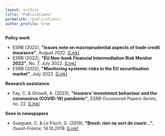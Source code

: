 ```yaml
---
layout: archive
title: "Publications"
permalink: /publications/
author_profile: true
---
```


**Policy work**

* ESRB (2022), **"Issues note on macroprudential aspects of trade credit insurance"**, August 2022. [[Link]](https://www.esrb.europa.eu/pub/pdf/reports/esrb.issuesnoteonmacroprudentialaspectstradecreditinsurance202208~eaa8c9c764.en.pdf?c502ded6c6fc9ff0cc2d55d187ce98d9)
* ESRB (2022), **"EU Non-bank Financial Intermediation Risk Monitor 2022"**, No. 7, July 2022. [[Link]](https://www.esrb.europa.eu/pub/pdf/reports/nbfi_monitor/esrb.NBFI_Monitor.20220715~a623f2329b.en.pdf?ed03941fc3d33c62acf8f2628b9ccb98)
* ESRB (2022), **"Monitoring systemic risks in the EU securitisation market"**, July 2022. [[Link]](https://www.esrb.europa.eu/pub/pdf/reports/esrb.report_securisation.20220701~27958382b5.en.pdf?94c1fd978e974454f65a21c399f44ff8)


**Research assistance**

* Fay, C. & Ghiselli, A. (2023), **"Insurers’ investment behaviour and the coronavirus (COVID-19) pandemic"**, _ESRB Occasional Papers Series_, no. 22. [[Link]](https://www.esrb.europa.eu/pub/pdf/occasional/esrb.op22~4f76715480.en.pdf?3e47fa1fcff9d706304092988d37b082)

**Seen in newspapers**

* Gueguen, C. & Le Floch, G. (2019), **"Brexit: rien ne sert de courir..."**, _Ouest-France_, 14.10.2019. [[Link]](https://www.ouest-france.fr/europe/grande-bretagne/brexit/point-de-vue-brexit-rien-ne-sert-de-courir-6563013)

